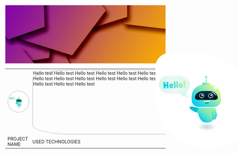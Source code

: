 <div>
        <img src="assets/web-1012467.jpg" style="width: 1000px; position: relative; top: 0; left: 0;" alt="">
        <img src="assets/4015765_195.jpg" style="width: 300px; border-radius: 15% 55% 40% 55%; position: absolute; top: 200px; left: 700px;" alt="">
</div>

<div>
        <table>
            <tr>
                <td>
                    <img src="assets/4015765_195.jpg" style="width: 150px; border-radius: 50%; border: 2px solid lightgray" alt="">
                </td>
                <td>
                    <div style="width: 800px; height: 200px; border: 2px solid lightgray; border-radius: 15% 15% 15% 15%;">
                        Hello test Hello test Hello test Hello test Hello test Hello test Hello test Hello test Hello test
                        Hello test Hello test Hello test Hello test Hello test Hello test Hello test Hello test Hello test
                        Hello test Hello test Hello test Hello test Hello test Hello test Hello test Hello test Hello test
                    </div>
                </td>
            </tr>
            <tr>
                <td>PROJECT NAME</td>
                <td>USED TECHNOLOGIES</td>
            </tr>
        </table>
    </div>